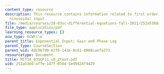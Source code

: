 ```yaml
---
content_type: resource
description: This resource contains information related to first order response to
  sinusoidal input.
file: /media/courses/18-03sc-differential-equations-fall-2011/252a538daffe147f050d5e49424f4429_MIT18_03SCF11_s9_2text.pdf
file_type: application/pdf
learning_resource_types: []
ocw_type: OCWFile
parent_title: Exponential Input; Gain and Phase Lag
parent_type: CourseSection
parent_uid: 4dc0b7d9-6276-143e-0c61-0888caefa273
resourcetype: Document
title: MIT18_03SCF11_s9_2text.pdf
uid: 252a538d-affe-147f-050d-5e49424f4429
---
```

